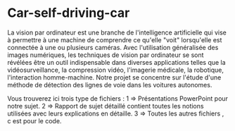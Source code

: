 # Car-self-driving-car

La vision par ordinateur est une branche de l'intelligence artificielle qui vise à
permettre à une machine de comprendre ce qu'elle "voit" lorsqu'elle est connectée à une ou
plusieurs caméras. Avec l'utilisation généralisée des images numériques, les techniques de
vision par ordinateur se sont révélées être un outil indispensable dans diverses applications
telles que la vidéosurveillance, la compression vidéo, l'imagerie médicale, la robotique,
l'interaction homme-machine. Notre projet se concentre sur l'étude d'une méthode de détection
des lignes de voie dans les voitures autonomes.

Vous trouverez ici trois type de fichiers :
  1 => Présentations PowerPoint pour notre sujet.
  2 => Rapport de sujet détaillé contient toutes les notions utilisées avec leurs explications en détaille.
  3 => Toutes les autres fichiers , c est pour le code.

